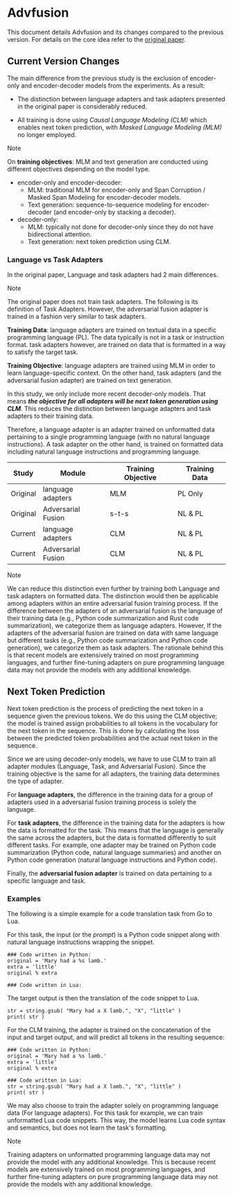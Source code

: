 # Advfusion

This document details Advfusion and its changes compared to the previous version. For details on the core idea refer to the [original paper](https://arxiv.org/pdf/2307.07854).

## Current Version Changes

The main difference from the previous study is the exclusion of encoder-only and encoder-decoder models from the experiments.
As a result:

- The distinction between language adapters and task adapters presented in the original paper is considerably reduced.

- All training is done using _Causal Language Modeling (CLM)_ which enables next token prediction, with _Masked Language Modeling (MLM)_ no longer employed.

> [!NOTE]
> On **training objectives**: MLM and text generation are conducted using different objectives depending on the model type.
>
> - encoder-only and encoder-decoder:
>     - MLM: traditional MLM for encoder-only and Span Corruption / Masked Span Modeling for encoder-decoder models.
>     - Text generation: sequence-to-sequence modeling for encoder-decoder (and encoder-only by stacking a decoder).
> - decoder-only:
>     - MLM: typically not done for decoder-only since they do not have bidirectional attention.
>     - Text generation: next token prediction using CLM.

### Language vs Task Adapters

In the original paper, Language and task adapters had 2 main differences.

> [!NOTE]
> The original paper does not train task adapters. The following is its definition of Task Adapters.
> However, the adversarial fusion adapter is trained in a fashion very similar to task adapters.

**Training Data**: language adapters are trained on textual data in a specific programming language (PL).
The data typically is not in a task or instruction format.
task adapters however, are trained on data that is formatted in a way to satisfy the target task.

**Training Objective**: language adapters are trained using MLM in order to learn language-specific context.
On the other hand, task adapters (and the adversarial fusion adapter) are trained on text generation.

In this study, we only include more recent decoder-only models.
That means **_the objective for all adapters will be next token generation using CLM_**.
This reduces the distinction between language adapters and task adapters to their training data.

Therefore, a language adapter is an adapter trained on unformatted data pertaining to a single programming language (with no natural language instructions).
A task adapter on the other hand, is trained on formatted data including natural language instructions and programming language.

| Study    | Module             | Training Objective | Training Data |
| -------- | ------------------ | ------------------ | ------------- |
| Original | language adapters  | MLM                | PL Only       |
| Original | Adversarial Fusion | s-t-s              | NL & PL       |
| Current  | language adapters  | CLM                | NL & PL       |
| Current  | Adversarial Fusion | CLM                | NL & PL       |

> [!NOTE]
> We can reduce this distinction even further by training both Language and task adapters on formatted data.
> The distinction would then be applicable among adapters within an entire adversarial fusion training process.
> If the difference between the adapters of an adversarial fusion is the language of their training data (e.g., Python code summarization and Rust code summarization), we categorize them as language adapters.
> However, If the adapters of the adversarial fusion are trained on data with same language but different tasks (e.g., Python code summarization and Python code generation), we categorize them as task adapters.
> The rationale behind this is that recent models are extensively trained on most programming languages, and further fine-tuning adapters on pure programming language data may not provide the models with any additional knowledge.

## Next Token Prediction

Next token prediction is the process of predicting the next token in a sequence given the previous tokens.
We do this using the CLM objective; the model is trained assign probabilities to all tokens in the vocabulary for the next token in the sequence.
This is done by calculating the loss between the predicted token probabilities and the actual next token in the sequence.

Since we are using decoder-only models, we have to use CLM to train all adapter modules (Language, Task, and Adversarial Fusion).
Since the training objective is the same for all adapters, the training data determines the type of adapter.

For **language adapters**, the difference in the training data for a group of adapters used in a adversarial fusion training process is solely the language.

For **task adapters**, the difference in the training data for the adapters is how the data is formatted for the task.
This means that the language is generally the same across the adapters, but the data is formatted differently to suit different tasks.
For example, one adapter may be trained on Python code summarization (Python code, natural language summaries) and another on Python code generation (natural language instructions and Python code).

Finally, the **adversarial fusion adapter** is trained on data pertaining to a specific language and task.

### Examples

The following is a simple example for a code translation task from Go to Lua.

For this task, the input (or the _prompt_) is a Python code snippet along with natural language instructions wrapping the snippet.

```
### Code written in Python:
original = 'Mary had a %s lamb.'
extra = 'little'
original % extra

### Code written in Lua:
```

The target output is then the translation of the code snippet to Lua.

```
str = string.gsub( "Mary had a X lamb.", "X", "little" )
print( str )
```

For the CLM training, the adapter is trained on the concatenation of the input and target output, and will predict all tokens in the resulting sequence:

```
### Code written in Python:
original = 'Mary had a %s lamb.'
extra = 'little'
original % extra

### Code written in Lua:
str = string.gsub( "Mary had a X lamb.", "X", "little" )
print( str )
```

We may also choose to train the adapter solely on programming language data (For language adapters). For this task for example, we can train unformatted Lua code snippets.
This way, the model learns Lua code syntax and semantics, but does not learn the task's formatting.

> [!NOTE]
> Training adapters on unformatted programming language data may not provide the model with any additional knowledge.
> This is because recent models are extensively trained on most programming languages, and further fine-tuning adapters on pure programming language data may not provide the models with any additional knowledge.
